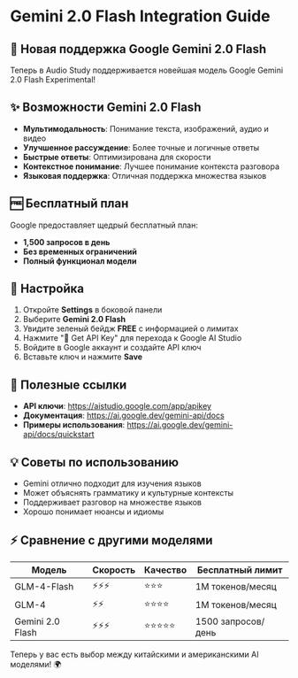 # Gemini 2.0 Flash Integration Guide

## 🚀 Новая поддержка Google Gemini 2.0 Flash

Теперь в Audio Study поддерживается новейшая модель Google Gemini 2.0 Flash Experimental! 

## ✨ Возможности Gemini 2.0 Flash

- **Мультимодальность**: Понимание текста, изображений, аудио и видео
- **Улучшенное рассуждение**: Более точные и логичные ответы
- **Быстрые ответы**: Оптимизирована для скорости
- **Контекстное понимание**: Лучшее понимание контекста разговора
- **Языковая поддержка**: Отличная поддержка множества языков

## 🆓 Бесплатный план

Google предоставляет щедрый бесплатный план:
- **1,500 запросов в день**
- **Без временных ограничений**
- **Полный функционал модели**

## 🔧 Настройка

1. Откройте **Settings** в боковой панели
2. Выберите **Gemini 2.0 Flash**
3. Увидите зеленый бейдж **FREE** с информацией о лимитах
4. Нажмите "🔑 Get API Key" для перехода к Google AI Studio
5. Войдите в Google аккаунт и создайте API ключ
6. Вставьте ключ и нажмите **Save**

## 🔗 Полезные ссылки

- **API ключи**: https://aistudio.google.com/app/apikey
- **Документация**: https://ai.google.dev/gemini-api/docs
- **Примеры использования**: https://ai.google.dev/gemini-api/docs/quickstart

## 💡 Советы по использованию

- Gemini отлично подходит для изучения языков
- Может объяснять грамматику и культурные контексты
- Поддерживает разговор на множестве языков
- Хорошо понимает нюансы и идиомы

## ⚡ Сравнение с другими моделями

| Модель | Скорость | Качество | Бесплатный лимит |
|--------|----------|----------|------------------|
| GLM-4-Flash | ⚡⚡⚡ | ⭐⭐⭐ | 1M токенов/месяц |
| GLM-4 | ⚡⚡ | ⭐⭐⭐⭐ | 1M токенов/месяц |
| Gemini 2.0 Flash | ⚡⚡⚡ | ⭐⭐⭐⭐⭐ | 1500 запросов/день |

Теперь у вас есть выбор между китайскими и американскими AI моделями! 🌍
